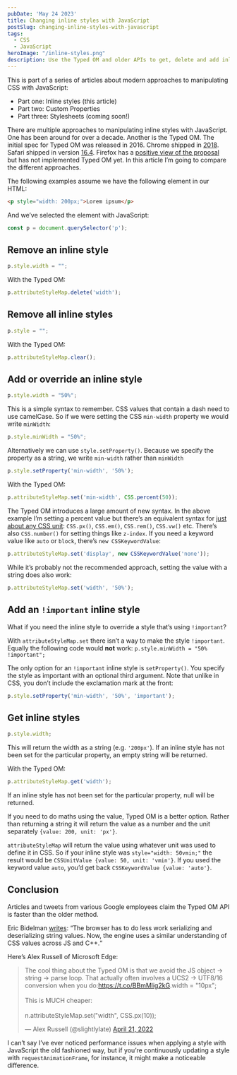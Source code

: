 ```yaml
---
pubDate: 'May 24 2023'
title: Changing inline styles with JavaScript
postSlug: changing-inline-styles-with-javascript
tags:
  - CSS
  - JavaScript
heroImage: "/inline-styles.png"
description: Use the Typed OM and older APIs to get, delete and add inline styles using JavaScript.  
---
```


This is part of a series of articles about modern approaches to manipulating CSS with JavaScript:
- Part one: Inline styles (this article)
- Part two: Custom Properties
- Part three: Stylesheets (coming soon!)

There are multiple approaches to manipulating inline styles with JavaScript. One has been around for over a decade. Another is the Typed OM. The initial spec for Typed OM was released in 2016. Chrome shipped in [2018](https://developer.chrome.com/blog/new-in-chrome-66/#cssom). Safari shipped in version [16.4](https://developer.apple.com/documentation/safari-release-notes/safari-16_4-release-notes#:~:text=Added%20support%20for%20CSS%20Typed%20OM.). Firefox has a [positive view of the proposal](https://mozilla.github.io/standards-positions/#css-typed-om) but has not implemented Typed OM yet. In this article I’m going to compare the different approaches.

The following examples assume we have the following element in our HTML:

```html
<p style="width: 200px;">Lorem ipsum</p>
```

And we’ve selected the element with JavaScript:

```javascript
const p = document.querySelector('p');
```

## Remove an inline style
```javascript
p.style.width = "";
```

With the Typed OM:
```javascript
p.attributeStyleMap.delete('width');
```

## Remove all inline styles
```javascript    
p.style = "";
```

With the Typed OM:
```javascript
p.attributeStyleMap.clear();
```

## Add or override an inline style
```javascript
p.style.width = "50%";
```
This is a simple syntax to remember. CSS values that contain a dash need to use camelCase. So if we were setting the CSS `min-width` property we would write `minWidth`:
```javascript
p.style.minWidth = "50%";
```
Alternatively we can use `style.setProperty()`. Because we specify the property as a string, we write `min-width` rather than `minWidth`
```javascript
p.style.setProperty('min-width', '50%');
```
With the Typed OM:
```javascript
p.attributeStyleMap.set('min-width', CSS.percent(50));
```
The Typed OM introduces a large amount of new syntax. In the above example I’m setting a percent value but there’s an equivalent syntax for [just about any CSS unit](https://www.w3.org/TR/css-typed-om-1/#numeric-factory): `CSS.px()`, `CSS.em()`, `CSS.rem()`, `CSS.vw()` etc. There’s also `CSS.number()` for setting things like `z-index`. If you need a keyword value like `auto` or `block`, there’s `new CSSKeywordValue`:
```javascript
p.attributeStyleMap.set('display', new CSSKeywordValue('none'));
```
While it’s probably not the recommended approach, setting the value with a string does also work:

```javascript
p.attributeStyleMap.set('width', '50%');
```

## Add an `!important` inline style

What if you need the inline style to override a style that’s using `!important`?

With `attributeStyleMap.set` there isn’t a way to make the style `!important`. Equally the following code would **not** work: `p.style.minWidth = "50% !important";`

The only option for an `!important` inline style is `setProperty()`. You specify the style as important with an optional third argument. Note that unlike in CSS, you don’t include the exclamation mark at the front: 
```javascript
p.style.setProperty('min-width', '50%', 'important');
```
## Get inline styles
```javascript
p.style.width;
```
This will return the width as a string (e.g. `'200px'`). If an inline style has not been set for the particular property, an empty string will be returned. 

With the Typed OM:
```javascript
p.attributeStyleMap.get('width');
```

If an inline style has not been set for the particular property, null will be returned. 

If you need to do maths using the value, Typed OM is a better option. Rather than returning a string it will return the value as a number and the unit separately `{value: 200, unit: 'px'}`.

`attributeStyleMap` will return the value using whatever unit was used to define it in CSS. So if your inline style was `style="width: 50vmin;"` the result would be `CSSUnitValue {value: 50, unit: 'vmin'}`. If you used the keyword value `auto`, you’d get back `CSSKeywordValue {value: 'auto'}`. 

## Conclusion

Articles and tweets from various Google employees claim the Typed OM API is faster than the older method. 

Eric Bidelman [writes](https://developer.chrome.com/authors/ericbidelman/):
“The browser has to do less work serializing and deserializing string values. Now, the engine uses a similar understanding of CSS values across JS and C++.“

Here’s Alex Russell of Microsoft Edge:

<blockquote class="twitter-tweet" data-conversation="none"><p lang="en" dir="ltr">The cool thing about the Typed OM is that we avoid the JS object -&gt; string -&gt; parse loop. That actually often involves a UCS2 -&gt; UTF8/16 conversion when you do:<a href="https://t.co/BBmMlig2kG">https://t.co/BBmMlig2kG</a>.width = &quot;10px&quot;;<br><br>This is MUCH cheaper:<br><br>n.attributeStyleMap.set(&quot;width&quot;, CSS.px(10));</p>&mdash; Alex Russell (@slightlylate) <a href="https://twitter.com/slightlylate/status/1517191892445802500?ref_src=twsrc%5Etfw">April 21, 2022</a></blockquote> <script async src="https://platform.twitter.com/widgets.js" charset="utf-8"></script>

I can’t say I’ve ever noticed performance issues when applying a style with JavaScript the old fashioned way, but if you’re continuously updating a style with `requestAnimationFrame`, for instance, it might make a noticeable difference.

